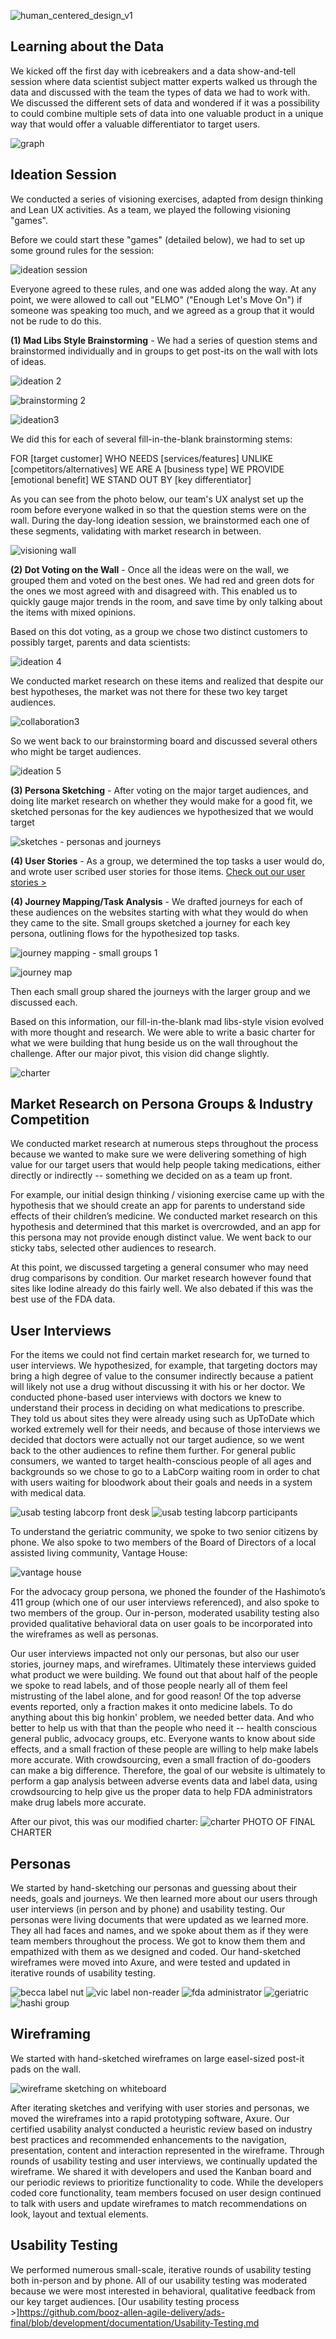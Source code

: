 ![human_centered_design_v1](https://cloud.githubusercontent.com/assets/12210910/8392525/11940b48-1cb3-11e5-8fe7-3f79af83f7c9.png)

## Learning about the Data
We kicked off the first day with icebreakers and a data show-and-tell session where data scientist subject matter experts walked us through the data and discussed with the team the types of data we had to work with. We discussed the different sets of data and wondered if it was a possibility to could combine multiple sets of data into one valuable product in a unique way that would offer a valuable differentiator to target users. 

![graph](https://cloud.githubusercontent.com/assets/13038047/8505206/dfd97a8e-21ad-11e5-9f78-3177b87dc6f9.JPG)

## Ideation Session
We conducted a series of visioning exercises, adapted from design thinking and Lean UX activities. As a team, we played the following visioning "games".

Before we could start these "games" (detailed below), we had to set up some ground rules for the session:

![ideation session](https://cloud.githubusercontent.com/assets/12210285/8508147/a4b4bf2e-2232-11e5-81b8-6aaf4450fef3.JPG)


Everyone agreed to these rules, and one was added along the way. At any point, we were allowed to call out "ELMO" ("Enough Let's Move On") if someone was speaking too much, and we agreed as a group that it would not be rude to do this. 

**(1) Mad Libs Style Brainstorming** - We had a series of question stems and brainstormed individually and in groups to get post-its on the wall with lots of ideas. 

![ideation 2](https://cloud.githubusercontent.com/assets/12210285/8508149/a4b7c7b4-2232-11e5-892a-9c81726556f4.JPG)

![brainstorming 2](https://cloud.githubusercontent.com/assets/13038047/8505233/8b0afde2-21ae-11e5-866c-7f7d9f037f03.JPG)

![ideation3](https://cloud.githubusercontent.com/assets/12210285/8508146/a4b312e6-2232-11e5-883a-7611804028cb.JPG)

We did this for each of several fill-in-the-blank brainstorming stems:

FOR [target customer]
WHO NEEDS [services/features]
UNLIKE [competitors/alternatives]
WE ARE A [business type]
WE PROVIDE [emotional benefit]
WE STAND OUT BY [key differentiator]

As you can see from the photo below, our team's UX analyst set up the room before everyone walked in so that the question stems were on the wall. During the day-long ideation session, we brainstormed each one of these segments, validating with market research in between.

![visioning wall](https://cloud.githubusercontent.com/assets/13038047/8505271/8c43fcda-21af-11e5-9e4d-dfd8700bfbcf.JPG)

**(2) Dot Voting on the Wall** - Once all the ideas were on the wall, we grouped them and voted on the best ones. We had red and green dots for the ones we most agreed with and disagreed with. This enabled us to quickly gauge major trends in the room, and save time by only talking about the items with mixed opinions.  

Based on this dot voting, as a group we chose two distinct customers to possibly target, parents and data scientists:

![ideation 4](https://cloud.githubusercontent.com/assets/12210285/8508145/a4b28088-2232-11e5-9233-1de82a6c7007.JPG)

We conducted market research on these items and realized that despite our best hypotheses, the market was not there for these two key target audiences.

![collaboration3](https://cloud.githubusercontent.com/assets/13038047/8505255/0c397b50-21af-11e5-9968-a7823556772f.JPG) 

So we went back to our brainstorming board and discussed several others who might be target audiences.

![ideation 5](https://cloud.githubusercontent.com/assets/12210285/8508148/a4b49e2c-2232-11e5-8fa6-949ab24a3013.JPG)

**(3) Persona Sketching** - After voting on the major target audiences, and doing lite market research on whether they would make for a good fit, we sketched personas for the key audiences we hypothesized that we would target

![sketches - personas and journeys](https://cloud.githubusercontent.com/assets/13038047/8505327/d15cd764-21b0-11e5-8888-719859e45a1c.JPG)

**(4) User Stories** - As a group, we determined the top tasks a user would do, and wrote user scribed user stories for those items. [Check out our user stories >](https://github.com/booz-allen-agile-delivery/ads-final/wiki/User-Stories)

**(4) Journey Mapping/Task Analysis** - We drafted journeys for each of these audiences on the websites starting with what they would do when they came to the site. Small groups sketched a journey for each key persona, outlining flows for the hypothesized top tasks. 

![journey mapping - small groups 1](https://cloud.githubusercontent.com/assets/13038047/8505343/260e22f4-21b1-11e5-9f6c-f9cd75b9bae2.JPG)

![journey map](https://cloud.githubusercontent.com/assets/12210285/8508144/a4b15794-2232-11e5-88b2-a32364c3bfe7.JPG)

Then each small group shared the journeys with the larger group and we discussed each.


Based on this information, our fill-in-the-blank mad libs-style vision evolved with more thought and research. We were able to write a basic charter for what we were building that hung beside us on the wall throughout the challenge. After our major pivot, this vision did change slightly.

![charter](https://cloud.githubusercontent.com/assets/12210285/8508200/13a6bc32-2235-11e5-8696-b471052030e7.JPG)

## Market Research on Persona Groups & Industry Competition 
We conducted market research at numerous steps throughout the process because we wanted to make sure we were delivering something of high value for our target users that would help people taking medications, either directly or indirectly -- something we decided on as a team up front.

For example, our initial design thinking / visioning exercise came up with the hypothesis that we should create an app for parents to understand side effects of their children’s medicine. We conducted market research on this hypothesis and determined that this market is overcrowded, and an app for this persona may not provide enough distinct value. We went back to our sticky tabs, selected other audiences to research. 

At this point, we discussed targeting a general consumer who may need drug comparisons by condition. Our market research however found that sites like Iodine already do this fairly well. We also debated if this was the best use of the FDA data.

## User Interviews
For the items we could not find certain market research for, we turned to user interviews. We hypothesized, for example, that targeting doctors may bring a high degree of value to the consumer indirectly because a patient will likely not use a drug without discussing it with his or her doctor.  We conducted phone-based user interviews with doctors we knew to understand their process in deciding on what medications to prescribe.  They told us about sites they were already using such as UpToDate which worked extremely well for their needs, and because of those interviews we decided that doctors were actually not our target audience, so we went back to the other audiences to refine them further. For general public consumers, we wanted to target health-conscious people of all ages and backgrounds so we chose to go to a LabCorp waiting room in order to chat with users waiting for bloodwork about their goals and needs in a system with medical data. 

![usab testing labcorp front desk](https://cloud.githubusercontent.com/assets/13038047/8505393/fbc73c6e-21b1-11e5-9c84-61767058d0bc.jpg)
![usab testing labcorp participants](https://cloud.githubusercontent.com/assets/13038047/8505394/fbd0f632-21b1-11e5-9089-dd816cc66fe7.jpg)

To understand the geriatric community, we spoke to two senior citizens by phone. We also spoke to two members of the Board of Directors of a local assisted living community, Vantage House: 

![vantage house](https://cloud.githubusercontent.com/assets/13038047/8505405/7ac43ca6-21b2-11e5-835c-a2ff2307e5f5.jpg)

For the advocacy group persona, we phoned the founder of the Hashimoto’s 411 group (which one of our user interviews referenced), and also spoke to two members of the group. Our in-person, moderated usability testing also provided qualitative behavioral data on user goals to be incorporated into the wireframes as well as personas. 

Our user interviews impacted not only our personas, but also our user stories, journey maps, and wireframes. Ultimately these interviews guided what product we were building. We found out that about half of the people we spoke to read labels, and of those people nearly all of them feel mistrusting of the label alone, and for good reason!  Of the top adverse events reported, only a fraction makes it onto medicine labels. To do anything about this big honkin' problem, we needed better data.  And who better to help us with that than the people who need it -- health conscious general public, advocacy groups, etc. Everyone wants to know about side effects, and a small fraction of these people are willing to help make labels more accurate. With crowdsourcing, even a small fraction of do-gooders can make a big difference. Therefore, the goal of our website is ultimately to perform a gap analysis between adverse events data and label data, using crowdsourcing to help give us the proper data to help FDA administrators make drug labels more accurate. 

After our pivot, this was our modified charter:
![charter](https://cloud.githubusercontent.com/assets/12210285/8508200/13a6bc32-2235-11e5-8696-b471052030e7.JPG)
PHOTO OF FINAL CHARTER

## Personas
We started by hand-sketching our personas and guessing about their needs, goals and journeys. We then learned more about our users through user interviews (in person and by phone) and usability testing. Our personas were living documents that were updated as we learned more. They all had faces and names, and we spoke about them as if they were team members throughout the process. We got to know them them and empathized with them as we designed and coded. Our hand-sketched wireframes were moved into Axure, and were tested and updated in iterative rounds of usability testing.

![becca label nut](https://cloud.githubusercontent.com/assets/13038047/8522319/c1953cc0-23ba-11e5-9e2a-36c0e720ba09.png)
![vic label non-reader](https://cloud.githubusercontent.com/assets/13038047/8522322/c19e27fe-23ba-11e5-804f-661b16cf484d.png)
![fda administrator](https://cloud.githubusercontent.com/assets/13038047/8522318/c1917acc-23ba-11e5-9ff1-42eeb098fd05.png)
![geriatric](https://cloud.githubusercontent.com/assets/13038047/8522320/c1993e42-23ba-11e5-88b4-94807be1c9c2.png)
![hashi group](https://cloud.githubusercontent.com/assets/13038047/8522321/c19a8022-23ba-11e5-8b98-be22488a3f93.png)

## Wireframing
We started with hand-sketched wireframes on large easel-sized post-it pads on the wall.  

![wireframe sketching on whiteboard](https://cloud.githubusercontent.com/assets/13038047/8505414/ca549d24-21b2-11e5-8f31-c2ff64edec85.jpg)

After iterating sketches and verifying with user stories and personas, we moved the wireframes into a rapid prototyping software, Axure. Our certified usability analyst conducted a heuristic review based on industry best practices and recommended enhancements to the navigation, presentation, content and interaction represented in the wireframe. Through rounds of usability testing and user interviews, we continually updated the wireframe. We shared it with developers and used the Kanban board and our periodic reviews to prioritize functionality to code. While the developers coded core functionality, team members focused on user design continued to talk with users and update wireframes to match recommendations on look, layout and textual elements. 

## Usability Testing
We performed numerous small-scale, iterative rounds of usability testing both in-person and by phone. All of our usability testing was moderated because we were most interested in behavioral, qualitative feedback from our key target audiences. [Our usability testing process >]https://github.com/booz-allen-agile-delivery/ads-final/blob/development/documentation/Usability-Testing.md
